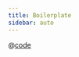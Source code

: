 ```yaml
---
title: Boilerplate
sidebar: auto
---
```


@[code](@/docs/fe-dev/code-snippets/UIComponent/react-tailwind-boilerplate.html)

